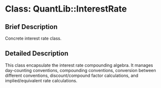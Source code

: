 # Class: QuantLib::InterestRate

## Brief Description
Concrete interest rate class. 

## Detailed Description
This class encapsulate the interest rate compounding algebra. It manages day-counting conventions, compounding conventions, conversion between different conventions, discount/compound factor calculations, and implied/equivalent rate calculations.

